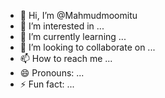 - 👋 Hi, I’m @Mahmudmoomitu
- 👀 I’m interested in ...
- 🌱 I’m currently learning ...
- 💞️ I’m looking to collaborate on ...
- 📫 How to reach me ...
- 😄 Pronouns: ...
- ⚡ Fun fact: ...

<!---
Mahmudmoomitu/Mahmudmoomitu is a ✨ special ✨ repository because its `README.md` (this file) appears on your GitHub profile.
You can click the Preview link to take a look at your changes.
--->
